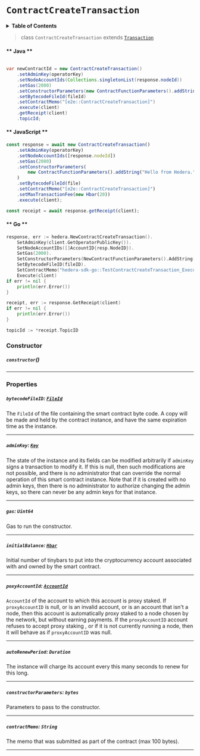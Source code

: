 # `ContractCreateTransaction`

<details>
<summary><b>Table of Contents</b></summary>

| Item | Java | JavaScript | Go
| - | - | - | - |
| [`BytecodeFileId`](#bytecodefileid-fileidreferencefilefileidmd) | ✅ | ✅ | ✅
| [`ContractMemo`](#contractmemo-string) | ✅ | ✅ | ✅
| [`AdminKey`](#adminkey-keyreferencecryptographykeymd) | ✅ | ✅ | ✅
| [`Gas`](#gas-uint64) | ✅ | ✅ | ✅
| [`AutoRenewPeriod`](#autorenewperiod-duration) | ✅ | ✅ | ✅
| [`ProxyAccountId`](#proxyaccountid-accountidreferencecryptocurrencyaccountidmd) | ✅ | ✅ | ✅
| [`InitialBalance`](#initialbalance-hbarreferencehbarmd) | ✅ | ✅ | ✅
| [`ConstructorParameters`](#constructorparameters-bytestring) | ✅ | ✅ | ✅
</details>

> class `ContractCreateTransaction` extends [`Transaction`](reference/Transaction.md)

<!-- tabs:start -->

#### ** Java **

```java

var newContractId = new ContractCreateTransaction()
    .setAdminKey(operatorKey)
    .setNodeAccountIds(Collections.singletonList(response.nodeId))
    .setGas(2000)
    .setConstructorParameters(new ContractFunctionParameters().addString("Hello from Hedera."))
    .setBytecodeFileId(fileId)
    .setContractMemo("[e2e::ContractCreateTransaction]")
    .execute(client)
    .getReceipt(client)
    .topicId;
```

#### ** JavaScript **

```js
const response = await new ContractCreateTransaction()
    .setAdminKey(operatorKey)
    .setNodeAccountIds([response.nodeId])
    .setGas(2000)
    .setConstructorParameters(
        new ContractFunctionParameters().addString("Hello from Hedera.")
    )
    .setBytecodeFileId(file)
    .setContractMemo("[e2e::ContractCreateTransaction]")
    .setMaxTransactionFee(new Hbar(20))
    .execute(client);

const receipt = await response.getReceipt(client);
```

#### ** Go **

```go
response, err := hedera.NewContractCreateTransaction().
    SetAdminKey(client.GetOperatorPublicKey()).
    SetNodeAccountIDs([]AccountID{resp.NodeID}).
    SetGas(2000).
    SetConstructorParameters(NewContractFunctionParameters().AddString("hello from hedera")).
    SetBytecodeFileID(fileID).
    SetContractMemo("hedera-sdk-go::TestContractCreateTransaction_Execute").
    Execute(client)
if err != nil {
    println(err.Error())
}

receipt, err := response.GetReceipt(client)
if err != nil {
    println(err.Error())
}

topicId := *receipt.TopicID
```

<!-- tabs:end -->

### Constructor

##### `constructor`()

---

### Properties

##### `bytecodeFileID`: [`FileId`](reference/file/FileId.md)

The `FileId` of the file containing the smart contract byte code.
A copy will be made and held by the contract instance, and have the same expiration time as the instance.

---

##### `adminKey`: [`Key`](reference/cryptography/Key.md)

The state of the instance and its fields can be modified arbitrarily if `adminKey` signs a transaction to modify it.
If this is null, then such modifications are not possible, and there is no administrator that can override the normal operation of this smart contract instance.
Note that if it is created with no admin keys, then there is no administrator to authorize changing the admin keys, so there can never be any admin keys for that instance.

---

##### `gas`: `Uint64`

Gas to run the constructor.

---

##### `initialBalance`: [`Hbar`](reference/Hbar.md)

Initial number of tinybars to put into the cryptocurrency account associated with and owned by the smart contract.

---

##### `poxyAccountId`: [`AccountId`](reference/cryptocurrency/AccountId.md)

`AccountId` of the account to which this account is proxy staked.
If `proxyAccountID` is null, or is an invalid account, or is an account that isn't a node, then this account is automatically proxy staked to a node chosen by the network, but without earning payments.
If the `proxyAccountID` account refuses to accept proxy staking , or if it is not currently running a node, then it will behave as if `proxyAccountID` was null.

---

##### `autoRenewPeriod`: `Duration`

The instance will charge its account every this many seconds to renew for this long.

---

##### `constructorParameters`: `bytes`

Parameters to pass to the constructor.

---

##### `contractMemo`: `String`

The memo that was submitted as part of the contract (max 100 bytes).

---
